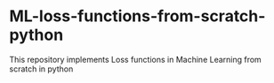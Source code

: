 # ML-loss-functions-from-scratch-python
This repository implements Loss functions in Machine Learning from scratch in python
